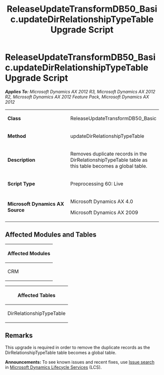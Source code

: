 ﻿---
title: ReleaseUpdateTransformDB50_Basic.updateDirRelationshipTypeTable Upgrade Script
TOCTitle: ReleaseUpdateTransformDB50_Basic.updateDirRelationshipTypeTable Upgrade Script
ms:assetid: 7f8b3131-562c-26b2-1959-67c2d99da729
ms:mtpsurl: https://msdn.microsoft.com/en-us/library/JJ685878(v=AX.60)
ms:contentKeyID: 49709332
ms.date: 05/18/2015
mtps_version: v=AX.60
---

# ReleaseUpdateTransformDB50\_Basic.updateDirRelationshipTypeTable Upgrade Script 


_**Applies To:** Microsoft Dynamics AX 2012 R3, Microsoft Dynamics AX 2012 R2, Microsoft Dynamics AX 2012 Feature Pack, Microsoft Dynamics AX 2012_

<table>
<colgroup>
<col style="width: 50%" />
<col style="width: 50%" />
</colgroup>
<tbody>
<tr class="odd">
<td><p><strong>Class</strong></p></td>
<td><p>ReleaseUpdateTransformDB50_Basic</p></td>
</tr>
<tr class="even">
<td><p><strong>Method</strong></p></td>
<td><p>updateDirRelationshipTypeTable</p></td>
</tr>
<tr class="odd">
<td><p><strong>Description</strong></p></td>
<td><p>Removes duplicate records in the DirRelationshipTypeTable table as this table becomes a global table.</p></td>
</tr>
<tr class="even">
<td><p><strong>Script Type</strong></p></td>
<td><p>Preprocessing 60: Live</p></td>
</tr>
<tr class="odd">
<td><p><strong>Microsoft Dynamics AX Source</strong></p></td>
<td><p>Microsoft Dynamics AX 4.0</p>
<p>Microsoft Dynamics AX 2009</p></td>
</tr>
</tbody>
</table>


## Affected Modules and Tables

<table>
<colgroup>
<col style="width: 100%" />
</colgroup>
<thead>
<tr class="header">
<th><p>Affected Modules</p></th>
</tr>
</thead>
<tbody>
<tr class="odd">
<td><p>CRM</p></td>
</tr>
</tbody>
</table>


<table>
<colgroup>
<col style="width: 100%" />
</colgroup>
<thead>
<tr class="header">
<th><p>Affected Tables</p></th>
</tr>
</thead>
<tbody>
<tr class="odd">
<td><p>DirRelationshipTypeTable</p></td>
</tr>
</tbody>
</table>


## Remarks

This upgrade is required in order to remove the duplicate records as the DirRelationshipTypeTable table becomes a global table.

  
**Announcements:** To see known issues and recent fixes, use [Issue search](http://go.microsoft.com/fwlink/?linkid=389258) in [Microsoft Dynamics Lifecycle Services](http://go.microsoft.com/fwlink/?linkid=306505) (LCS).


